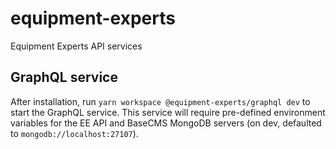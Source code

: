 # equipment-experts
Equipment Experts API services

## GraphQL service

After installation, run `yarn workspace @equipment-experts/graphql dev` to start the GraphQL service. This service will require pre-defined environment variables for the EE API and BaseCMS MongoDB servers (on dev, defaulted to `mongodb://localhost:27107`).
